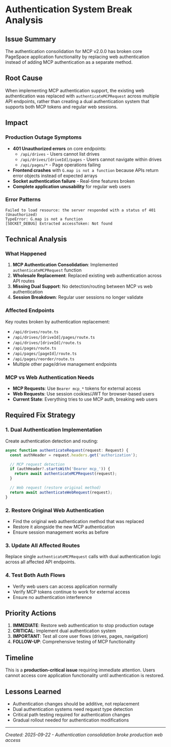 # Authentication System Break Analysis

## Issue Summary
The authentication consolidation for MCP v2.0.0 has broken core PageSpace application functionality by replacing web authentication instead of adding MCP authentication as a separate method.

## Root Cause
When implementing MCP authentication support, the existing web authentication was replaced with `authenticateMCPRequest` across multiple API endpoints, rather than creating a dual authentication system that supports both MCP tokens and regular web sessions.

## Impact
### Production Outage Symptoms
- **401 Unauthorized errors** on core endpoints:
  - `/api/drives` - Users cannot list drives
  - `/api/drives/[driveId]/pages` - Users cannot navigate within drives
  - `/api/pages/*` - Page operations failing
- **Frontend crashes** with `G.map is not a function` because APIs return error objects instead of expected arrays
- **Socket authentication failure** - Real-time features broken
- **Complete application unusability** for regular web users

### Error Patterns
```
Failed to load resource: the server responded with a status of 401 (Unauthorized)
TypeError: G.map is not a function
[SOCKET_DEBUG] Extracted accessToken: Not found
```

## Technical Analysis

### What Happened
1. **MCP Authentication Consolidation**: Implemented `authenticateMCPRequest` function
2. **Wholesale Replacement**: Replaced existing web authentication across API routes
3. **Missing Dual Support**: No detection/routing between MCP vs web authentication
4. **Session Breakdown**: Regular user sessions no longer validate

### Affected Endpoints
Key routes broken by authentication replacement:
- `/api/drives/route.ts`
- `/api/drives/[driveId]/pages/route.ts`
- `/api/drives/[driveId]/route.ts`
- `/api/pages/route.ts`
- `/api/pages/[pageId]/route.ts`
- `/api/pages/reorder/route.ts`
- Multiple other page/drive management endpoints

### MCP vs Web Authentication Needs
- **MCP Requests**: Use `Bearer mcp_*` tokens for external access
- **Web Requests**: Use session cookies/JWT for browser-based users
- **Current State**: Everything tries to use MCP auth, breaking web users

## Required Fix Strategy

### 1. Dual Authentication Implementation
Create authentication detection and routing:
```typescript
async function authenticateRequest(request: Request) {
  const authHeader = request.headers.get('authorization');

  // MCP request detection
  if (authHeader?.startsWith('Bearer mcp_')) {
    return await authenticateMCPRequest(request);
  }

  // Web request (restore original method)
  return await authenticateWebRequest(request);
}
```

### 2. Restore Original Web Authentication
- Find the original web authentication method that was replaced
- Restore it alongside the new MCP authentication
- Ensure session management works as before

### 3. Update All Affected Routes
Replace single `authenticateMCPRequest` calls with dual authentication logic across all affected API endpoints.

### 4. Test Both Auth Flows
- Verify web users can access application normally
- Verify MCP tokens continue to work for external access
- Ensure no authentication interference

## Priority Actions
1. **IMMEDIATE**: Restore web authentication to stop production outage
2. **CRITICAL**: Implement dual authentication system
3. **IMPORTANT**: Test all core user flows (drives, pages, navigation)
4. **FOLLOW-UP**: Comprehensive testing of MCP functionality

## Timeline
This is a **production-critical issue** requiring immediate attention. Users cannot access core application functionality until authentication is restored.

## Lessons Learned
- Authentication changes should be additive, not replacement
- Dual authentication systems need request type detection
- Critical path testing required for authentication changes
- Gradual rollout needed for authentication modifications

---
*Created: 2025-09-22 - Authentication consolidation broke production web access*